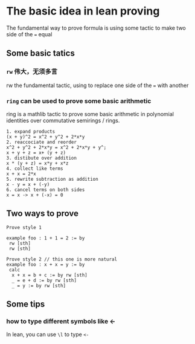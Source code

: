 # The basic idea in lean proving
The fundamental way to prove formula is using some tactic to make two side of the  `=` equal
## Some basic tatics
### `rw` 伟大，无须多言
rw the fundamental tactic, using to replace one side of the `=` with another
### `ring` can be used to prove some basic arithmetic
ring is a mathlib tactic to prove some basic arithmetic in polynomial identities over commutative semirings / rings.
```
1. expand products
(x + y)^2 = x^2 + y^2 + 2*x*y
2. reaccociate and reorder
x^2 + y^2 + 2*x*y = x^2 + 2*x*y + y^;
x + y + z = x+ (y + z)
3. distibute over addition
x * (y + z) = x*y + x*z
4. collect like terms
x + x = 2*x
5. rewrite subtraction as addition
x - y = x + (-y)
6. cancel terms on both sides
x = x -> x + (-x) = 0
```

## Two ways to prove

```
Prove style 1

example foo : 1 + 1 = 2 := by
 rw [sth]
 rw [sth]

Prove style 2 // this one is more natural
example foo : x + x = y := by  
 calc 
  x + x = b + c := by rw [sth]
  _ = e + d := by rw [sth]
  _ = y := by rw [sth]
```

## Some tips
### how to type different symbols like <-
 In lean, you can use `\l` to type `<-`